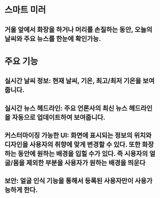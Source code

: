 # 스마트 미러
## 거울 앞에서 화장을 하거나 머리를 손질하는 동안, 오늘의 날씨와 주요 뉴스를 한눈에 확인가능. 

# 주요 기능
## 실시간 날씨 정보: 현재 날씨, 기온, 최고/최저 기온을 보여줍니다.

## 실시간 뉴스 헤드라인: 주요 언론사의 최신 뉴스 헤드라인을 자동으로 업데이트하여 보여줍니다.

## 커스터마이징 가능한 UI: 화면에 표시되는 정보의 위치와 디자인을 사용자의 취향에 맞게 변경할 수 있다. 또한 화장하는 동안에 원하는 배경을 입힐 수가 있다. 즉 시용자의 얼굴/몸을 제외한 부분을 사용자가 원하는 배경을 띄운다

## 보안: 얼굴 인식 기능을 통해서 등록된 사용자만이 사용가능하게 한다.

